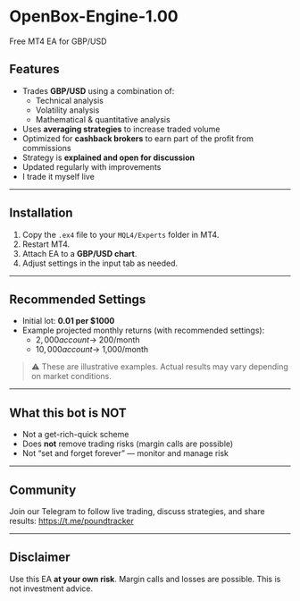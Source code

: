 # OpenBox-Engine-1.00
Free MT4 EA for GBP/USD

## Features
- Trades **GBP/USD** using a combination of:
  - Technical analysis  
  - Volatility analysis  
  - Mathematical & quantitative analysis  
- Uses **averaging strategies** to increase traded volume  
- Optimized for **cashback brokers** to earn part of the profit from commissions  
- Strategy is **explained and open for discussion**  
- Updated regularly with improvements  
- I trade it myself live  

---

## Installation
1. Copy the `.ex4` file to your `MQL4/Experts` folder in MT4.  
2. Restart MT4.  
3. Attach EA to a **GBP/USD chart**.  
4. Adjust settings in the input tab as needed.  

---

## Recommended Settings
- Initial lot: **0.01 per $1000**  
- Example projected monthly returns (with recommended settings):  
  - $2,000 account → ~$200/month  
  - $10,000 account → ~$1,000/month  

> ⚠️ These are illustrative examples. Actual results may vary depending on market conditions.  

---

## What this bot is NOT
- Not a get-rich-quick scheme  
- Does **not** remove trading risks (margin calls are possible)  
- Not “set and forget forever” — monitor and manage risk  

---

## Community
Join our Telegram to follow live trading, discuss strategies, and share results:  https://t.me/poundtracker

---

## Disclaimer

Use this EA **at your own risk**. Margin calls and losses are possible. This is not investment advice.
